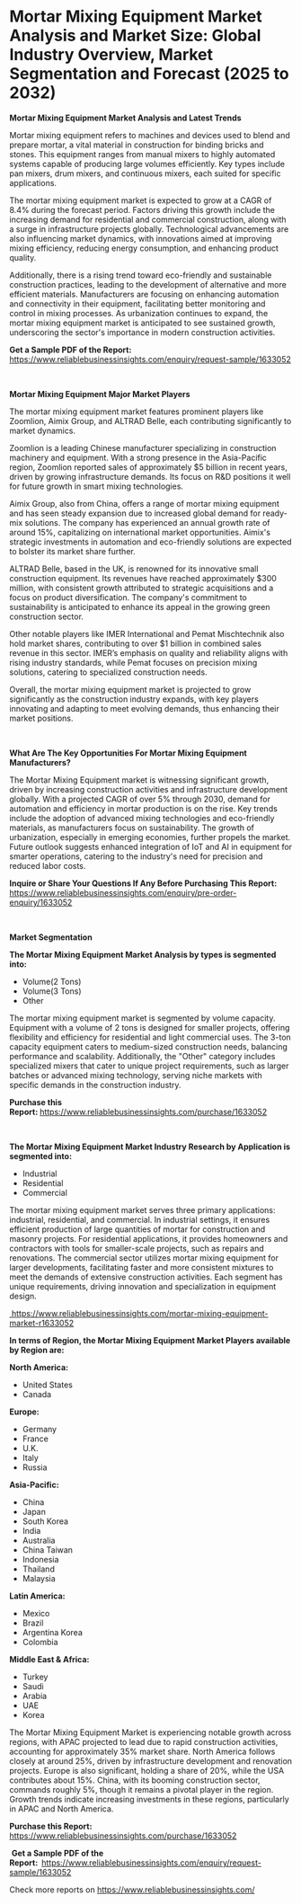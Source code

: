 <p><h1>Mortar Mixing Equipment Market Analysis and Market Size: Global Industry Overview, Market Segmentation and Forecast (2025 to 2032)</h1></p><p><strong>Mortar Mixing Equipment Market Analysis and Latest Trends</strong></p>
<p><p>Mortar mixing equipment refers to machines and devices used to blend and prepare mortar, a vital material in construction for binding bricks and stones. This equipment ranges from manual mixers to highly automated systems capable of producing large volumes efficiently. Key types include pan mixers, drum mixers, and continuous mixers, each suited for specific applications.</p><p>The mortar mixing equipment market is expected to grow at a CAGR of 8.4% during the forecast period. Factors driving this growth include the increasing demand for residential and commercial construction, along with a surge in infrastructure projects globally. Technological advancements are also influencing market dynamics, with innovations aimed at improving mixing efficiency, reducing energy consumption, and enhancing product quality.</p><p>Additionally, there is a rising trend toward eco-friendly and sustainable construction practices, leading to the development of alternative and more efficient materials. Manufacturers are focusing on enhancing automation and connectivity in their equipment, facilitating better monitoring and control in mixing processes. As urbanization continues to expand, the mortar mixing equipment market is anticipated to see sustained growth, underscoring the sector's importance in modern construction activities.</p></p>
<p><strong>Get a Sample PDF of the Report:&nbsp;</strong> <a href="https://www.reliablebusinessinsights.com/enquiry/request-sample/1633052?utm_campaign=3050&utm_medium=2&utm_source=Github&utm_content=ia&utm_term=10042025&utm_id=mortar-mixing-equipment">https://www.reliablebusinessinsights.com/enquiry/request-sample/1633052</a></p>
<p>&nbsp;</p>
<p><strong>Mortar Mixing Equipment Major Market Players</strong></p>
<p><p>The mortar mixing equipment market features prominent players like Zoomlion, Aimix Group, and ALTRAD Belle, each contributing significantly to market dynamics. </p><p>Zoomlion is a leading Chinese manufacturer specializing in construction machinery and equipment. With a strong presence in the Asia-Pacific region, Zoomlion reported sales of approximately $5 billion in recent years, driven by growing infrastructure demands. Its focus on R&D positions it well for future growth in smart mixing technologies.</p><p>Aimix Group, also from China, offers a range of mortar mixing equipment and has seen steady expansion due to increased global demand for ready-mix solutions. The company has experienced an annual growth rate of around 15%, capitalizing on international market opportunities. Aimix's strategic investments in automation and eco-friendly solutions are expected to bolster its market share further.</p><p>ALTRAD Belle, based in the UK, is renowned for its innovative small construction equipment. Its revenues have reached approximately $300 million, with consistent growth attributed to strategic acquisitions and a focus on product diversification. The company's commitment to sustainability is anticipated to enhance its appeal in the growing green construction sector.</p><p>Other notable players like IMER International and Pemat Mischtechnik also hold market shares, contributing to over $1 billion in combined sales revenue in this sector. IMER’s emphasis on quality and reliability aligns with rising industry standards, while Pemat focuses on precision mixing solutions, catering to specialized construction needs.</p><p>Overall, the mortar mixing equipment market is projected to grow significantly as the construction industry expands, with key players innovating and adapting to meet evolving demands, thus enhancing their market positions.</p></p>
<p>&nbsp;</p>
<p><strong>What Are The Key Opportunities For Mortar Mixing Equipment Manufacturers?</strong></p>
<p><p>The Mortar Mixing Equipment market is witnessing significant growth, driven by increasing construction activities and infrastructure development globally. With a projected CAGR of over 5% through 2030, demand for automation and efficiency in mortar production is on the rise. Key trends include the adoption of advanced mixing technologies and eco-friendly materials, as manufacturers focus on sustainability. The growth of urbanization, especially in emerging economies, further propels the market. Future outlook suggests enhanced integration of IoT and AI in equipment for smarter operations, catering to the industry's need for precision and reduced labor costs.</p></p>
<p><strong>Inquire or Share Your Questions If Any Before Purchasing This Report:</strong> <a href="https://www.reliablebusinessinsights.com/enquiry/pre-order-enquiry/1633052?utm_campaign=3050&utm_medium=2&utm_source=Github&utm_content=ia&utm_term=10042025&utm_id=mortar-mixing-equipment">https://www.reliablebusinessinsights.com/enquiry/pre-order-enquiry/1633052</a></p>
<p>&nbsp;</p>
<p><strong>Market Segmentation</strong></p>
<p><strong>The Mortar Mixing Equipment Market Analysis by types is segmented into:</strong></p>
<p><ul><li>Volume(2 Tons)</li><li>Volume(3 Tons)</li><li>Other</li></ul></p>
<p><p>The mortar mixing equipment market is segmented by volume capacity. Equipment with a volume of 2 tons is designed for smaller projects, offering flexibility and efficiency for residential and light commercial uses. The 3-ton capacity equipment caters to medium-sized construction needs, balancing performance and scalability. Additionally, the "Other" category includes specialized mixers that cater to unique project requirements, such as larger batches or advanced mixing technology, serving niche markets with specific demands in the construction industry.</p></p>
<p><strong>Purchase this Report:&nbsp;</strong><a href="https://www.reliablebusinessinsights.com/purchase/1633052?utm_campaign=3050&utm_medium=2&utm_source=Github&utm_content=ia&utm_term=10042025&utm_id=mortar-mixing-equipment">https://www.reliablebusinessinsights.com/purchase/1633052</a></p>
<p>&nbsp;</p>
<p><strong>The Mortar Mixing Equipment Market Industry Research by Application is segmented into:</strong></p>
<p><ul><li>Industrial</li><li>Residential</li><li>Commercial</li></ul></p>
<p><p>The mortar mixing equipment market serves three primary applications: industrial, residential, and commercial. In industrial settings, it ensures efficient production of large quantities of mortar for construction and masonry projects. For residential applications, it provides homeowners and contractors with tools for smaller-scale projects, such as repairs and renovations. The commercial sector utilizes mortar mixing equipment for larger developments, facilitating faster and more consistent mixtures to meet the demands of extensive construction activities. Each segment has unique requirements, driving innovation and specialization in equipment design.</p></p>
<p><a href="https://www.reliablebusinessinsights.com/mortar-mixing-equipment-market-r1633052?utm_campaign=3050&utm_medium=2&utm_source=Github&utm_content=ia&utm_term=10042025&utm_id=mortar-mixing-equipment">&nbsp;https://www.reliablebusinessinsights.com/mortar-mixing-equipment-market-r1633052</a></p>
<p><strong>In terms of Region, the Mortar Mixing Equipment Market Players available by Region are:</strong></p>
<p>
    <p> <strong> North America: </strong>
        <ul>
            <li>United States</li>
            <li>Canada</li>
        </ul>
        </p> 
    <p> <strong> Europe: </strong>
        <ul>
            <li>Germany</li>
            <li>France</li>
            <li>U.K.</li>
            <li>Italy</li>
            <li>Russia</li>
        </ul>
        </p> 
    <p> <strong> Asia-Pacific: </strong>
        <ul>
            <li>China</li>
            <li>Japan</li>
            <li>South Korea</li>
            <li>India</li>
            <li>Australia</li>
            <li>China Taiwan</li>
            <li>Indonesia</li>
            <li>Thailand</li>
            <li>Malaysia</li>
        </ul>
        </p> 
    <p> <strong> Latin America: </strong>
        <ul>
            <li>Mexico</li>
            <li>Brazil</li>
            <li>Argentina Korea</li>
            <li>Colombia</li>
        </ul>
        </p> 
    <p> <strong> Middle East & Africa: </strong>
        <ul>
            <li>Turkey</li>
            <li>Saudi</li>
            <li>Arabia</li>
            <li>UAE</li>
            <li>Korea</li>
        </ul>
    </p>
    </p>
<p><p>The Mortar Mixing Equipment Market is experiencing notable growth across regions, with APAC projected to lead due to rapid construction activities, accounting for approximately 35% market share. North America follows closely at around 25%, driven by infrastructure development and renovation projects. Europe is also significant, holding a share of 20%, while the USA contributes about 15%. China, with its booming construction sector, commands roughly 5%, though it remains a pivotal player in the region. Growth trends indicate increasing investments in these regions, particularly in APAC and North America.</p></p>
<p><strong>Purchase this Report: </strong><a href="https://www.reliablebusinessinsights.com/purchase/1633052?utm_campaign=3050&utm_medium=2&utm_source=Github&utm_content=ia&utm_term=10042025&utm_id=mortar-mixing-equipment">https://www.reliablebusinessinsights.com/purchase/1633052</a></p>
<p>&nbsp;<strong>Get a Sample PDF of the Report:&nbsp;&nbsp;</strong><a href="https://www.reliablebusinessinsights.com/enquiry/request-sample/1633052?utm_campaign=3050&utm_medium=2&utm_source=Github&utm_content=ia&utm_term=10042025&utm_id=mortar-mixing-equipment">https://www.reliablebusinessinsights.com/enquiry/request-sample/1633052</a></p>
<p><strong></strong></p>
<p>Check more reports on <a href="https://www.reliablebusinessinsights.com/?utm_campaign=3050&utm_medium=2&utm_source=Github&utm_content=ia&utm_term=10042025&utm_id=mortar-mixing-equipment">https://www.reliablebusinessinsights.com/</a></p>